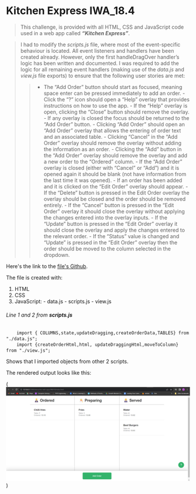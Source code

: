 # Kitchen Express IWA_18.4 

> This challenge, is provided with all HTML, CSS and JavaScript code used in a web app called ***“Kitchen Express”***.

> I had to modify the *scripts.js* file, where most of the event-specific behaviour is located. All event listeners and handlers have been created already. However, only the first handleDragOver handler’s logic has been written and documented. I was required to add the logic for all remaining event handlers (making use of the *data.js* and *view.js* file exports) to ensure that the following user stories are met:
> 
>>  - The “Add Order” button should start as focused, meaning space enter can be pressed immediately to add an order.
>     - Click the “?” icon should open a “Help” overlay that provides instructions on how to use the app.
>     - If the “Help” overlay is open, clicking the “Close” button should remove the overlay.
>     - If any overlay is closed the focus should be returned to the “Add Order” button.
>     - Clicking “Add Order” should open an “Add Order” overlay that allows the entering of order text and an associated table.
>     - Clicking “Cancel” in the “Add Order” overlay should remove the overlay without adding the information as an order.
>     - Clicking the “Add” button in the “Add Order” overlay should remove the overlay and add a new order to the “Ordered” column.
>     - If the “Add Order” overlay is closed (either with “Cancel” or “Add”) and it is opened again it should be blank (not have information from the last time it was opened).
>     - If an order has been added and it is clicked on the “Edit Order” overlay should appear.
>     - If the “Delete” button is pressed in the Edit Order overlay the overlay should be closed and the order should be removed entirely.
>     - If the “Cancel” button is pressed in the “Edit Order” overlay it should close the overlay without applying the changes entered into the overlay inputs.
>     - If the “Update” button is pressed in the “Edit Order” overlay it should close the overlay and apply the changes entered to the relevant order.
>     - If the “Status” value is changed and “Update” is pressed in the “Edit Order” overlay then the order should be moved to the column selected in the dropdown.
>

Here's the link to the [file's Github](https://github.com/Ato-Mothibi/interactive-web-apps.git).

The file is created with:

1. HTML 
2. CSS
3. JavaScript: 
        - data.js
        - scripts.js
        - view.js

###### Line 1 and 2 from ***scripts.js***

        import { COLUMNS,state,updateDragging,createOrderData,TABLES} from "./data.js";
        import {createOrderHtml,html, updateDraggingHtml,moveToColumn} from "./view.js";   

Shows that I imported objects from other 2 scripts.

The rendered output looks like this:

(![Interphase of the project](image/interphase.png))